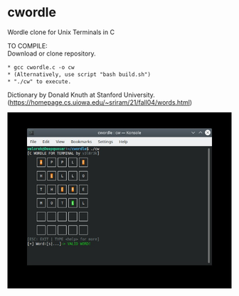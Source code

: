 # cwordle
Wordle clone for Unix Terminals in C 


TO COMPILE:  
Download or clone repository.

    * gcc cwordle.c -o cw  
    * (Alternatively, use script "bash build.sh")
    * "./cw" to execute.
    
Dictionary by Donald Knuth at Stanford University. 
(https://homepage.cs.uiowa.edu/~sriram/21/fall04/words.html)

![Alt text](cwordle.jpg?raw=true "Demo")
